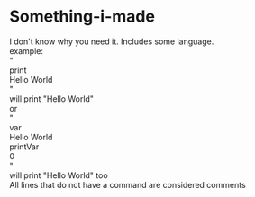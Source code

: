 # Something-i-made
I don't know why you need it.
Includes some language.<br>
example:<br>
"<br>
print<br>
Hello World<br>
"<br>
will print "Hello World"<br>
or <br>
"<br>
var<br>
Hello World<br>
printVar<br>
0<br>
"<br>
will print "Hello World" too<br>
All lines that do not have a command are considered comments<br>
